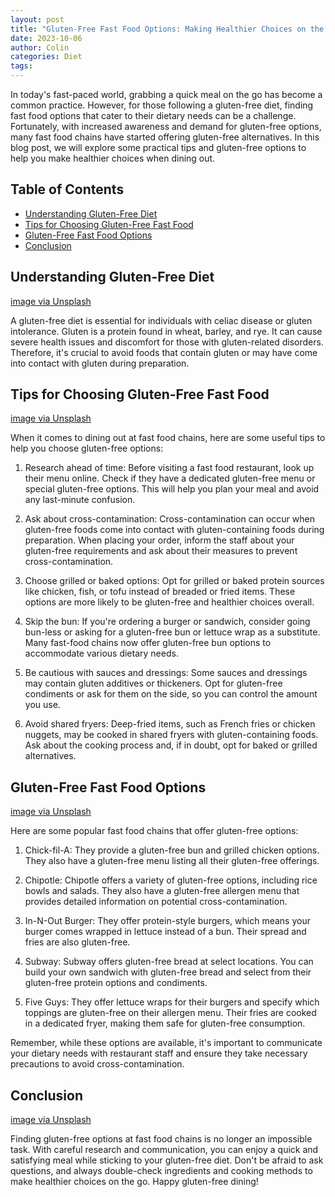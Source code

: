 ```yaml
---
layout: post
title: "Gluten-Free Fast Food Options: Making Healthier Choices on the Go"
date: 2023-10-06
author: Colin
categories: Diet
tags: 
---
```


In today's fast-paced world, grabbing a quick meal on the go has become a common practice. However, for those following a gluten-free diet, finding fast food options that cater to their dietary needs can be a challenge. Fortunately, with increased awareness and demand for gluten-free options, many fast food chains have started offering gluten-free alternatives. In this blog post, we will explore some practical tips and gluten-free options to help you make healthier choices when dining out.

## Table of Contents
- [Understanding Gluten-Free Diet](#understanding-gluten-free-diet)
- [Tips for Choosing Gluten-Free Fast Food](#tips-for-choosing-gluten-free-fast-food)
- [Gluten-Free Fast Food Options](#gluten-free-fast-food-options)
- [Conclusion](#conclusion)

## Understanding Gluten-Free Diet
[image via Unsplash](https://source.unsplash.com/1600x900/?glutenfree)

A gluten-free diet is essential for individuals with celiac disease or gluten intolerance. Gluten is a protein found in wheat, barley, and rye. It can cause severe health issues and discomfort for those with gluten-related disorders. Therefore, it's crucial to avoid foods that contain gluten or may have come into contact with gluten during preparation.

## Tips for Choosing Gluten-Free Fast Food
[image via Unsplash](https://source.unsplash.com/1600x900/?healthyfood)

When it comes to dining out at fast food chains, here are some useful tips to help you choose gluten-free options:

1. Research ahead of time: Before visiting a fast food restaurant, look up their menu online. Check if they have a dedicated gluten-free menu or special gluten-free options. This will help you plan your meal and avoid any last-minute confusion.

2. Ask about cross-contamination: Cross-contamination can occur when gluten-free foods come into contact with gluten-containing foods during preparation. When placing your order, inform the staff about your gluten-free requirements and ask about their measures to prevent cross-contamination.

3. Choose grilled or baked options: Opt for grilled or baked protein sources like chicken, fish, or tofu instead of breaded or fried items. These options are more likely to be gluten-free and healthier choices overall.

4. Skip the bun: If you're ordering a burger or sandwich, consider going bun-less or asking for a gluten-free bun or lettuce wrap as a substitute. Many fast-food chains now offer gluten-free bun options to accommodate various dietary needs.

5. Be cautious with sauces and dressings: Some sauces and dressings may contain gluten additives or thickeners. Opt for gluten-free condiments or ask for them on the side, so you can control the amount you use.

6. Avoid shared fryers: Deep-fried items, such as French fries or chicken nuggets, may be cooked in shared fryers with gluten-containing foods. Ask about the cooking process and, if in doubt, opt for baked or grilled alternatives.

## Gluten-Free Fast Food Options
[image via Unsplash](https://source.unsplash.com/1600x900/?glutenfreefood)

Here are some popular fast food chains that offer gluten-free options:

1. Chick-fil-A: They provide a gluten-free bun and grilled chicken options. They also have a gluten-free menu listing all their gluten-free offerings.

2. Chipotle: Chipotle offers a variety of gluten-free options, including rice bowls and salads. They also have a gluten-free allergen menu that provides detailed information on potential cross-contamination.

3. In-N-Out Burger: They offer protein-style burgers, which means your burger comes wrapped in lettuce instead of a bun. Their spread and fries are also gluten-free.

4. Subway: Subway offers gluten-free bread at select locations. You can build your own sandwich with gluten-free bread and select from their gluten-free protein options and condiments.

5. Five Guys: They offer lettuce wraps for their burgers and specify which toppings are gluten-free on their allergen menu. Their fries are cooked in a dedicated fryer, making them safe for gluten-free consumption.

Remember, while these options are available, it's important to communicate your dietary needs with restaurant staff and ensure they take necessary precautions to avoid cross-contamination.

## Conclusion
[image via Unsplash](https://source.unsplash.com/1600x900/?gfmenu)

Finding gluten-free options at fast food chains is no longer an impossible task. With careful research and communication, you can enjoy a quick and satisfying meal while sticking to your gluten-free diet. Don't be afraid to ask questions, and always double-check ingredients and cooking methods to make healthier choices on the go. Happy gluten-free dining!